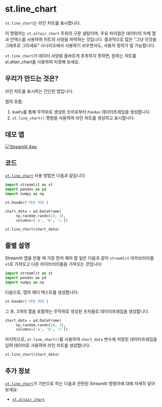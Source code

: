 # st.line_chart

`st.line_chart`는 라인 차트를 표시합니다.

이 명령어는 `st.altair_chart` 주위의 구문 설탕이며, 주요 차이점은 데이터의 자체 열과 인덱스를 사용하여 차트의 사양을 파악하는 것입니다. 결과적으로 많은 "그냥 이것을 그래프로 그리세요" 시나리오에서 사용하기 쉬우면서도, 사용자 정의가 덜 가능합니다.

`st.line_chart`가 데이터 사양을 올바르게 추측하지 못하면, 원하는 차트를 st.altair_chart를 사용하여 지정해 보세요.

## 우리가 만드는 것은?

라인 차트를 표시하는 간단한 앱입니다.

앱의 흐름:
1. `NumPy`를 통해 무작위로 생성된 숫자로부터 `Pandas` 데이터프레임을 생성합니다.
2. `st.line_chart()` 명령을 사용하여 라인 차트를 생성하고 표시합니다.

## 데모 앱

[![Streamlit App](https://static.streamlit.io/badges/streamlit_badge_black_white.svg)](https://share.streamlit.io/dataprofessor/st.line_chart/)

## 코드
[`st.line_chart`](https://docs.streamlit.io/library/api-reference/charts/st.line_chart) 사용 방법은 다음과 같습니다:
```python
import streamlit as st
import pandas as pd
import numpy as np

st.header('라인 차트')

chart_data = pd.DataFrame(
     np.random.randn(20, 3),
     columns=['a', 'b', 'c'])

st.line_chart(chart_data)

```

## 줄별 설명
Streamlit 앱을 만들 때 가장 먼저 해야 할 일은 다음과 같이 `streamlit` 라이브러리를 `st`로 가져오고 다른 라이브러리들을 가져오는 것입니다:
```python
import streamlit as st
import pandas as pd
import numpy as np
```

다음으로, 앱의 헤더 텍스트를 생성합니다:
```python
st.header('라인 차트')
```

그 후, 3개의 열을 포함하는 무작위로 생성된 숫자들로 데이터프레임을 생성합니다.
```python
chart_data = pd.DataFrame(
     np.random.randn(20, 3),
     columns=['a', 'b', 'c'])
```

마지막으로, `st.line_chart()`를 사용하여 `chart_data` 변수에 저장된 데이터프레임을 입력 데이터로 사용하여 라인 차트를 생성합니다:
```python
st.line_chart(chart_data)
```

## 추가 정보
[`st.line_chart`](https://docs.streamlit.io/library/api-reference/charts/st.line_chart)가 기반으로 하는 다음과 관련된 Streamlit 명령어에 대해 자세히 알아보세요:
- [`st.altair_chart`](https://docs.streamlit.io/library/api-reference/charts/st.altair_chart)
